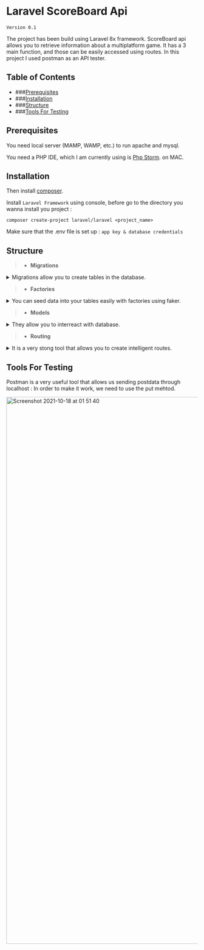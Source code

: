 # Laravel ScoreBoard Api
`Version 0.1`

The project has been build using Laravel 8x framework.
ScoreBoard api allows you to retrieve information about a multiplatform game.
It has a 3 main function, and those can be easily accessed using routes.
In this project I used postman as an API tester.

## Table of Contents
* ###[Prerequisites](#Prerequisites)
* ###[Installation](#Installation)
* ###[Structure](#Structure)
* ###[Tools For Testing](#Tools)

## Prerequisites
<a name="prerequisites"></a>

You need local server (MAMP, WAMP, etc.) to run apache and mysql.

You need a PHP IDE, which I am currently using is [Php Storm](https://www.jetbrains.com/fr-fr/phpstorm/). on MAC.

## Installation
<a name="Installation"></a>

Then install [composer](https://getcomposer.org/).

Install `Laravel Framework` using console, before go to the directory you wanna install you project :
```
composer create-project laravel/laravel <project_name>
```

Make sure that the .env file is set up : `app key & database credentials`

## Structure
<a name="Structure"></a>

> * **Migrations**


<details>
<summary>Migrations allow you to create tables in the database.</summary>

Users Table
```
 Schema::create('users', function (Blueprint $table) {
   $table->id('user_id');
   $table->string('game_id_fk');
   $table->string('user_name');
   $table->integer('highest_score');
   $table->foreign('game_id_fk')->references('game_id')->on('games');
   $table->timestamps();
 });
```

Games Table
```
 Schema::create('games', function (Blueprint $table) {
   $table->id('game_id');
   $table->string('game_title');
   $table->timestamps();
 });
```

Scores Table
```
 Schema::create('user_scores', function (Blueprint $table) {
   $table->id('score_id');
   $table->integer('score');
   $table->string('user_id_fk');
   $table->integer('game_id_fk');
   $table->foreign('user_id_fk')->references('user_id')->on('users');
   $table->foreign('game_id_fk')->references('game_id')->on('games');
   $table->timestamps();
 });
```

</details>


> * **Factories**
<details>
<summary>You can seed data into your tables easily with factories using faker.</summary>

UserFactory
```
 public function definition() : array
 {
     return [
         'game_id_fk' => $this->faker->numberBetween(1, 25),
         'user_name' => $this->faker->name(),
         'highest_score' => $this->faker->numberBetween(1,500)
     ];
 }
```

GameFactory
```
 public function definition(): array
 {
     return ['game_title'=>$this->faker->name()];
 }
```

UserScoreFactory
```
 public function definition() : array
 {
     return [
         'score' => $this->faker->numberBetween(1, 1000),
         'user_id_fk' => $this->faker->numberBetween(1, 100),
         'game_id_fk' => $this->faker->numberBetween(1,25)
     ];
 }
```

Then use DatabaseSeeder to run all factories

```
 public function run()
 {
     Game::factory(25)->create();
     User::factory(25)->create();
     UserScore::factory(50)->create();
 }
```

</details>

> * **Models**
<details>
<summary>They allow you to interreact with database.</summary>

User Model
```
class User extends Model
{
    // Define the database to use
    protected $table = "users";
    use HasFactory;

    // Return all users as obj
    static function users(){
       return User::all();
    }

    /* select count(*) as count from users where game_id_fk = 10;*/
    static function u_users($game_id): int
    {
        return User::query()
            ->select('game_id_fk')
            ->where('game_id_fk', '=', $game_id)
            ->count();
    }
}
```

Game Model
```
class Game extends Model
{
    // Define the database to use
    protected $table = "games";
    use HasFactory;

    static function the_active_games(){
        return Game::all();
    }
}
```

UserScore Model
```
class UserScore extends Model
{   
    // Define the database to use
    protected $table = "user_scores";
    use HasFactory;

    static function scores(): array
    {
        return UserScore::all();
    }

    // Return the count of unique players by game id
    /*select count(*) as total_play_count from user_scores where game_id_fk = 21;*/
    static function total_play_count($game_id): int
    {
        return UserScore::query()
            ->select('game_id_fk')
            ->where('game_id_fk', '=', $game_id)
            ->count();
    }

    // That function returns only 25 scores and unique user scores for a given game id
    /*select game_id_fk,user_id_fk, score from user_scores where game_id_fk = 25 order by score asc;*/
    static function get_scores($game_id)
    {
        return UserScore::query()
            ->select('user_id_fk', 'game_id_fk', 'score')
            ->where('game_id_fk', '=', $game_id)
            ->orderBy('score', 'desc')
            ->limit(25)
            ->get();
    }

    // Get only user rank
    static function get_user_rank($user_id, $game_id)
    {
        return UserScore::query()
            ->select('user_rank')
            ->where('user_id_fk', '=', $user_id)
            ->where('game_id_fk', '=', $game_id)
            ->get();
    }

    // Update the rank
    static function update_rank($user_id, $game_id, $rank)
    {
        return UserScore::query()
                ->where('user_id_fk','=', $user_id)
                ->where('game_id_fk', '=', $game_id)
                ->update(['user_rank' => $rank]);
    }
}

```
</details>

> * **Routing**
<details>
<summary>It is a very stong tool that allows you to create intelligent routes.</summary>

```
Route::get('/scoreboard/games', [BoardController::class, 'get_games']);
Route::pattern('game_id', '[0-9]+');
Route::get('/scoreboard/games/{game_id}', [BoardController::class, 'get_scoreboard']);
Route::put('/scoreboard/add', [BoardController::class, 'add_score']);

```

</details>

## Tools For Testing
<a name="Tools"></a>

Postman is a very useful tool that allows us sending postdata through localhost :
In order to make it work, we need to use the put mehtod.

<img width="1436" alt="Screenshot 2021-10-18 at 01 51 40" src="https://user-images.githubusercontent.com/28195113/137647907-9eb61bc0-beac-45aa-b373-de8398d77d2e.png">